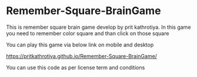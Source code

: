 # Remember-Square-BrainGame
This is remember square brain game develop by prit kathrotiya. In this game you need to remember color square and than click on those square

You can play this game via below link on mobile and desktop

https://pritkathrotiya.github.io/Remember-Square-BrainGame/

You can use this code as per license term and conditions
